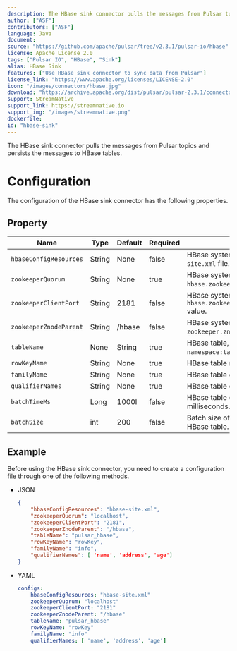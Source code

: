 ```yaml
---
description: The HBase sink connector pulls the messages from Pulsar topics and persists the messages to HBase tables
author: ["ASF"]
contributors: ["ASF"]
language: Java
document: 
source: "https://github.com/apache/pulsar/tree/v2.3.1/pulsar-io/hbase"
license: Apache License 2.0
tags: ["Pulsar IO", "HBase", "Sink"]
alias: HBase Sink
features: ["Use HBase sink connector to sync data from Pulsar"]
license_link: "https://www.apache.org/licenses/LICENSE-2.0"
icon: "/images/connectors/hbase.jpg"
download: "https://archive.apache.org/dist/pulsar/pulsar-2.3.1/connectors/pulsar-io-hbase-2.3.1.nar"
support: StreamNative
support_link: https://streamnative.io
support_img: "/images/streamnative.png"
dockerfile: 
id: "hbase-sink"
---
```


The HBase sink connector pulls the messages from Pulsar topics and persists the messages to HBase tables.

# Configuration

The configuration of the HBase sink connector has the following properties.

## Property

| Name | Type|Default | Required | Description |
|------|---------|----------|-------------|---
| `hbaseConfigResources` | String|None | false | HBase system configuration `hbase-site.xml` file. |
| `zookeeperQuorum` | String|None | true | HBase system configuration about `hbase.zookeeper.quorum` value. |
| `zookeeperClientPort` | String|2181 | false | HBase system configuration about `hbase.zookeeper.property.clientPort` value. |
| `zookeeperZnodeParent` | String|/hbase | false | HBase system configuration about `zookeeper.znode.parent` value. |
| `tableName` | None |String | true | HBase table, the value is `namespace:tableName`. |
| `rowKeyName` | String|None | true | HBase table rowkey name. |
| `familyName` | String|None | true | HBase table column family name. |
| `qualifierNames` |String| None | true | HBase table column qualifier names. |
| `batchTimeMs` | Long|1000l| false | HBase table operation timeout in milliseconds. |
| `batchSize` | int|200| false | Batch size of updates made to the HBase table. |

## Example

Before using the HBase sink connector, you need to create a configuration file through one of the following methods.

* JSON 

    ```json
    {
        "hbaseConfigResources": "hbase-site.xml",
        "zookeeperQuorum": "localhost",
        "zookeeperClientPort": "2181",
        "zookeeperZnodeParent": "/hbase",
        "tableName": "pulsar_hbase",
        "rowKeyName": "rowKey",
        "familyName": "info",
        "qualifierNames": [ 'name', 'address', 'age']
    }
    ```


* YAML

    ```yaml
    configs:
        hbaseConfigResources: "hbase-site.xml"
        zookeeperQuorum: "localhost"
        zookeeperClientPort: "2181"
        zookeeperZnodeParent: "/hbase"
        tableName: "pulsar_hbase"
        rowKeyName: "rowKey"
        familyName: "info"
        qualifierNames: [ 'name', 'address', 'age']
    ```

    